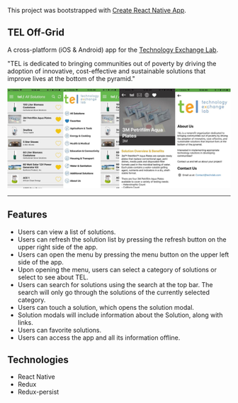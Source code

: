 This project was bootstrapped with [Create React Native App](https://github.com/react-community/create-react-native-app).

## TEL Off-Grid

A cross-platform (iOS & Android) app for the [Technology Exchange Lab](https://www.techxlab.org/).

"TEL is dedicated to bringing communities out of poverty by driving the adoption of innovative, cost-effective and sustainable solutions that improve lives at the bottom of the pyramid."

![alt text](https://github.com/luigilake/TEL-mobile-app/blob/master/assets/TEL-off-grid-preview.jpg)

---

## Features

 * Users can view a list of solutions.
 * Users can refresh the solution list by pressing the refresh button on the upper right side of the app.
 * Users can open the menu by pressing the menu button on the upper left side of the app.
 * Upon opening the menu, users can select a category of solutions or select to see about TEL.
 * Users can search for solutions using the search at the top bar. The search will only go through the solutions of the currently selected category.
 * Users can touch a solution, which opens the solution modal.
 * Solution modals will include information about the Solution, along with links.
 * Users can favorite solutions.
 * Users can access the app and all its information offline.

## Technologies

 * React Native
 * Redux
 * Redux-persist
